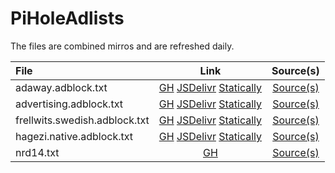 # PiHoleAdlists

The files are combined mirros and are refreshed daily.

| File | Link | Source(s) |
| :------- | :------: | :-------: |
| adaway.adblock.txt | [GH](https://raw.githubusercontent.com/rtsfred3/Adlists/main/abp/adaway.adblock.txt) [JSDelivr](https://cdn.jsdelivr.net/gh/rtsfred3/Adlists@main/abp/adaway.adblock.txt) [Statically](https://cdn.statically.io/gh/rtsfred3/Adlists/main/abp/adaway.adblock.txt) | [Source(s)](https://raw.githubusercontent.com/AdAway/adaway.github.io/master/hosts.txt) |
| advertising.adblock.txt  | [GH](https://raw.githubusercontent.com/rtsfred3/Adlists/main/abp/advertising.adblock.txt) [JSDelivr](https://cdn.jsdelivr.net/gh/rtsfred3/Adlists@main/abp/advertising.adblock.txt) [Statically](https://cdn.statically.io/gh/rtsfred3/Adlists/main/abp/advertising.adblock.txt) | [Source(s)](https://gist.githubusercontent.com/rtsfred3/8553b13be1263ccd5c296f5eb512e6e9/raw/advertising.abp) |
| frellwits.swedish.adblock.txt  | [GH](https://raw.githubusercontent.com/rtsfred3/Adlists/main/abp/frellwits.swedish.adblock.txt) [JSDelivr](https://cdn.jsdelivr.net/gh/rtsfred3/Adlists@main/abp/frellwits.swedish.adblock.txt) [Statically](https://cdn.statically.io/gh/rtsfred3/Adlists/main/abp/adaway.adblock.txt) | [Source(s)](https://raw.githubusercontent.com/lassekongo83/Frellwits-filter-lists/master/Frellwits-Swedish-Hosts-File.txt) |
| hagezi.native.adblock.txt  | [GH](https://raw.githubusercontent.com/rtsfred3/Adlists/main/abp/hagezi.native.adblock.txt) [JSDelivr](https://cdn.jsdelivr.net/gh/rtsfred3/Adlists@main/abp/hagezi.native.adblock.txt) [Statically](https://cdn.statically.io/gh/rtsfred3/Adlists/main/abp/hagezi.native.adblock.txt) | [Source(s)](https://gist.githubusercontent.com/rtsfred3/8553b13be1263ccd5c296f5eb512e6e9/raw/hagezi.native.abp) |
| nrd14.txt  | [GH](https://raw.githubusercontent.com/rtsfred3/Adlists/main/abp/nrd14.txt) | [Source(s)](https://gist.githubusercontent.com/rtsfred3/8553b13be1263ccd5c296f5eb512e6e9/raw/nrd14.abp) |